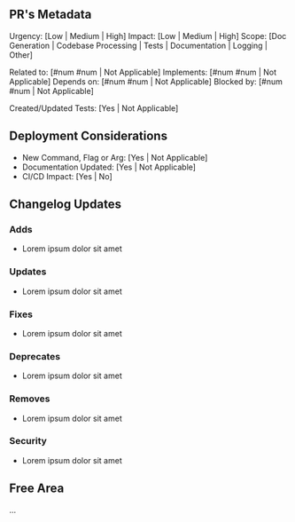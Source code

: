## PR's Metadata

Urgency: [Low | Medium | High] <!-- The "must resolve this now" factor of this PR -->
Impact: [Low | Medium | High] <!-- Size of impact this updates causes -->
Scope: [Doc Generation | Codebase Processing | Tests | Documentation | Logging | Other] <!-- Where this updates the codebase in general terms: Docs | DB -->

Related to: [#num #num | Not Applicable] <!-- PR's or issues this one is related to: #556 #762 -->
Implements: [#num #num | Not Applicable] <!-- PR's or issues this one is resolving: #4002 #8922 -->
Depends on: [#num #num | Not Applicable] <!-- PR's or issues this one depends but is not blocked by: #404 -->
Blocked by: [#num #num | Not Applicable] <!-- PR's or issues blocking this one: #17 #22 -->

Created/Updated Tests: [Yes | Not Applicable]

## Deployment Considerations

- New Command, Flag or Arg: [Yes | Not Applicable]
- Documentation Updated: [Yes | Not Applicable]
- CI/CD Impact: [Yes | No]

## Changelog Updates

<!--
Use this area to update CHANGELOG explicitly, removing what is not used
so anyone reviewing this can quickly know where to look at.
 -->

### Adds

- Lorem ipsum dolor sit amet

### Updates

- Lorem ipsum dolor sit amet

### Fixes

- Lorem ipsum dolor sit amet

### Deprecates

- Lorem ipsum dolor sit amet

### Removes

- Lorem ipsum dolor sit amet

### Security

- Lorem ipsum dolor sit amet

## Free Area

...

<!--
Use this space to describe or write whatever you think may be positive
or helps to evaluate your PR; videos, images, codeblocks, gifs and any
other relevant content should be added here.
 -->
